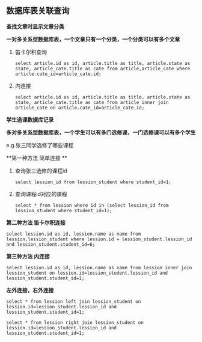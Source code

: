 ## 数据库表关联查询

**查找文章时显示文章分类**

**一对多关系型数据库表，一个文章只有一个分类，一个分类可以有多个文章**

1. 笛卡尔积查询

   ```mysql
   select article.id as id, article.title as title, article.state as state, article_cate.title as cate from article,article_cate where article.cate_id=article_cate.id;
   ```

2. 内连接

   ```mysql
   select article.id as id, article.title as title, article.state as state, article_cate.title as cate from article inner join article_cate on article.cate_id=article_cate.id;
   ```



**学生选课数据库记录**

**多对多关系型数据库表，一个学生可以有多门选修课，一门选修课可以有多个学生**

e.g.张三同学选修了哪些课程

**第一种方法    简单连接  **

1. 查询张三选修的课程id

   ```mysql
   select lession_id from lession_student where student_id=1;
   ```

2. 查询课程id对应的课程

   ```mysql
   select * from lession where id in (select lession_id from lession_student where student_id=1);
   ```



**第二种方法    笛卡尔积连接**

```mysql
select lession.id as id, lession.name as name from lession,lession_student where lession.id = lession_student.lession_id and lession_student.student_id=6;
```



**第三种方法    内连接**

```mysql
select lession.id as id, lession.name as name from lession inner join lession_student on lession.id=lession_student.lession_id and lession_student.student_id=1;
```



**左外连接，右外连接**

```mysql
select * from lession left join lession_student on lession.id=lession_student.lession_id and lession_student.student_id=1;
```

```mysql
select * from lession right join lession_student on lession.id=lession_student.lession_id and lession_student.student_id=1;
```




